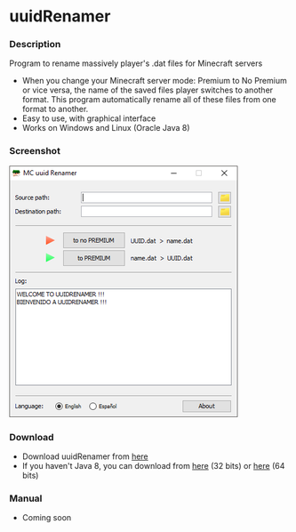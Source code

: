 # uuidRenamer
### Description
Program to rename massively player's .dat files for Minecraft servers

* When you change your Minecraft server mode: Premium to No Premium or vice versa, the name of the saved files player switches to another format. This program automatically rename all of these files from one format to another.
* Easy to use, with graphical interface
* Works on Windows and Linux (Oracle Java 8)

### Screenshot
![Screenshot](https://raw.githubusercontent.com/Pronink/uuidRenamer/master/screenshot.png)

### Download
* Download uuidRenamer from [here](https://github.com/Pronink/uuidRenamer/releases)
* If you haven't Java 8, you can download from [here](https://www.java.com/es/download/) (32 bits) or [here](https://www.java.com/es/download/manual.jsp) (64 bits)

### Manual
* Coming soon
